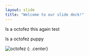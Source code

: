 ```yaml
---
layout: slide
title: "Welcome to our slide deck!"
---
```



Is a octofez this again test

Is a octofez puppy 


![octofez](https://octodex.github.com/images/octofez.png)
{: .center}
